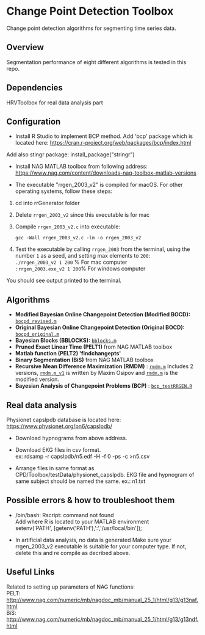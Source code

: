# Change Point Detection Toolbox

Change point detection algorithms for segmenting time series data.

## Overview

Segmentation performance of eight different algorithms is tested in this repo. 

## Dependencies

HRVToolbox for real data analysis part

## Configuration

+ Install R Studio to implement BCP method. Add 'bcp' package which is located here:
https://cran.r-project.org/web/packages/bcp/index.html

Add also stingr package:
install_package("stringr")

+ Install NAG MATLAB toolbox from following address:
https://www.nag.com/content/downloads-nag-toolbox-matlab-versions

+ The executable "rrgen_2003_v2" is compiled for macOS. For other operating systems, follow these steps:

1. cd into rrGenerator folder

2. Delete `rrgen_2003_v2` since this executable is for mac

3. Compile `rrgen_2003_v2.c` into executable:

    `gcc -Wall rrgen_2003_v2.c -lm -o rrgen_2003_v2`

4. Test the executable by calling `rrgen_2003` from the terminal, using the number `1` as a seed, and setting max elements to `200`:  
    `./rrgen_2003_v2 1 200` % For mac computer  <br />
    `:rrgen_2003.exe_v2 1 200`% For windows computer <br />

You should see output printed to the terminal. <br />

## Algorithms

+ **Modified Bayesian Online Changepoint Detection (Modified BOCD):** [`bocpd_revised.m`]() 
+ **Original Bayesian Online Changepoint Detection (Original BOCD):** [`bocpd_original.m`]() 
+ **Bayesian Blocks (BBLOCKS):** [`bblocks.m`]()
+ **Pruned Exact Linear Time (PELT1)** from NAG MATLAB toolbox 
+ **Matlab function (PELT2) 'findchangepts'**
+ **Binary Segmentation (BiS)** from NAG MATLAB toolbox 
+ **Recursive Mean Difference Maximization (RMDM)** : [`rmdm.m`]()
Includes 2 versions, [`rmdm.m_v1`]() is written by Maxim Osipov and [`rmdm.m`]() is the 
modified version.
+ **Bayesian Analysis of Changepoint Problems (BCP)** : [`bcp_testRRGEN.R`]()

## Real data analysis

Physionet capslpdb database is located here:
https://www.physionet.org/pn6/capslpdb/
+ Download hypnograms from above address. 
+ Download EKG files in csv format.  <br />
ex: rdsamp -r capslpdb/n5.edf -H -f 0 -ps -c >n5.csv  
 
+ Arrange files in same format as CPD/Toolbox/testData/physionet_capslpdb. EKG file and hypnogram
of same subject should be named the same. ex.: n1.txt 

## Possible errors & how to troubleshoot them

+ /bin/bash: Rscript: command not found <br />
Add where R is located to your MATLAB environment <br />
setenv('PATH', [getenv('PATH'),':','/usr/local/bin']); 

+ In artificial data analysis, no data is generated
Make sure your rrgen_2003_v2 executable is suitable for your computer type. 
If not, delete this and re compile as decribed above.

## Useful Links

Related to setting up parameters of NAG functions: <br />
PELT: http://www.nag.com/numeric/mb/nagdoc_mb/manual_25_1/html/g13/g13naf.html <br />
BiS: http://www.nag.com/numeric/mb/nagdoc_mb/manual_25_1/html/g13/g13ndf.html <br />

